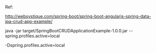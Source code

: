 Ref:

http://websystique.com/spring-boot/spring-boot-angularjs-spring-data-jpa-crud-app-example/




java -jar target/SpringBootCRUDApplicationExample-1.0.0.jar --spring.profiles.active=local

-Dspring.profiles.active=local